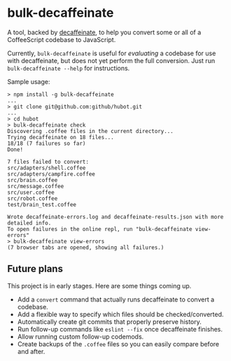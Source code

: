 # bulk-decaffeinate

A tool, backed by [decaffeinate](http://decaffeinate-project.org/), to help you
convert some or all of a CoffeeScript codebase to JavaScript.

Currently, `bulk-decaffeinate` is useful for *evaluating* a codebase for use
with decaffeinate, but does not yet perform the full conversion. Just run
`bulk-decaffeinate --help` for instructions.

Sample usage:
```
> npm install -g bulk-decaffeinate
...
> git clone git@github.com:github/hubot.git
...
> cd hubot
> bulk-decaffeinate check
Discovering .coffee files in the current directory...
Trying decaffeinate on 18 files...
18/18 (7 failures so far)
Done!

7 files failed to convert:
src/adapters/shell.coffee
src/adapters/campfire.coffee
src/brain.coffee
src/message.coffee
src/user.coffee
src/robot.coffee
test/brain_test.coffee

Wrote decaffeinate-errors.log and decaffeinate-results.json with more detailed info.
To open failures in the online repl, run "bulk-decaffeinate view-errors"
> bulk-decaffeinate view-errors
(7 browser tabs are opened, showing all failures.)
```

## Future plans

This project is in early stages. Here are some things coming up.

* Add a `convert` command that actually runs decaffeinate to convert a codebase.
* Add a flexible way to specify which files should be checked/converted.
* Automatically create git commits that properly preserve history.
* Run follow-up commands like `eslint --fix` once decaffeinate finishes.
* Allow running custom follow-up codemods.
* Create backups of the `.coffee` files so you can easily compare before and
  after.
